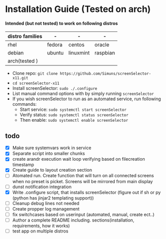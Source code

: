 
# Installation Guide (Tested on arch)
#### Intended (but not tested) to work on following distros
|distro families|-|-|-|
|----|------|------|------|
|rhel|fedora|centos|oracle|
|debian|ubuntu|linuxmint|raspbian|
|arch(tested )||||

* Clone repo: `git clone https://github.com/Simuns/screenSelector-x11.git`
* `cd screenSelector-x11`
* Install screenSelector: `sudo ./.configure`
* List manual command options with by simply running `screenSelector`
* If you wish screenSelector to run as an automated service, run following commands:
    - Start service: `sudo systemctl start screenSelector`
    - Verify status: `sudo systemctl status screenSelector`
    - Then enable: `sudo systemctl enable screenSelector`

## todo

- [x] Make sure systemvars work in service
- [x] Separate script into smaller chunks
- [x] create arandr execution wait loop verifying based on filecreation timestamp
- [x] Create guide to layout creation section
- [ ] Atomated run. Create function that will turn on all connected screens when no preset is picket. Screens will be mirrored from main display
- [ ] dunst notification integration
- [x] Write .configure script, that installs screenSelector (figure out if sh or py (python has jinjar2 templating support))
- [ ] Cleanup debug lines not needed
- [ ] Create propper log management
- [ ] fix switchcases based on userinput (automated, manual, create ect..)
- [ ] Author a complete README including. sections(installation, requirements, how it works)
- [ ] test app on multiple distros
